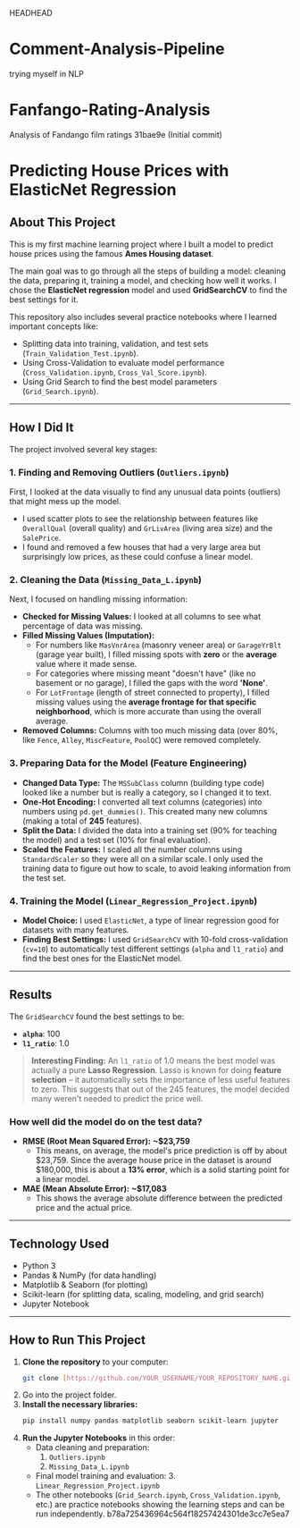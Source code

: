 HEADHEAD
# Comment-Analysis-Pipeline
trying myself in NLP

# Fanfango-Rating-Analysis
Analysis of Fandango film ratings
31bae9e (Initial commit)

# Predicting House Prices with ElasticNet Regression 

## About This Project

This is my first machine learning project where I built a model to predict house prices using the famous **Ames Housing dataset**.

The main goal was to go through all the steps of building a model: cleaning the data, preparing it, training a model, and checking how well it works. I chose the **ElasticNet regression** model and used **GridSearchCV** to find the best settings for it.

This repository also includes several practice notebooks where I learned important concepts like:
* Splitting data into training, validation, and test sets (`Train_Validation_Test.ipynb`).
* Using Cross-Validation to evaluate model performance (`Cross_Validation.ipynb`, `Cross_Val_Score.ipynb`).
* Using Grid Search to find the best model parameters (`Grid_Search.ipynb`).

---

## How I Did It

The project involved several key stages:

### 1. Finding and Removing Outliers (`Outliers.ipynb`)
First, I looked at the data visually to find any unusual data points (outliers) that might mess up the model.
* I used scatter plots to see the relationship between features like `OverallQual` (overall quality) and `GrLivArea` (living area size) and the `SalePrice`.
* I found and removed a few houses that had a very large area but surprisingly low prices, as these could confuse a linear model.

### 2. Cleaning the Data (`Missing_Data_L.ipynb`)
Next, I focused on handling missing information:
* **Checked for Missing Values:** I looked at all columns to see what percentage of data was missing.
* **Filled Missing Values (Imputation):**
    * For numbers like `MasVnrArea` (masonry veneer area) or `GarageYrBlt` (garage year built), I filled missing spots with **zero** or the **average** value where it made sense.
    * For categories where missing meant "doesn't have" (like no basement or no garage), I filled the gaps with the word **'None'**.
    * For `LotFrontage` (length of street connected to property), I filled missing values using the **average frontage for that specific neighborhood**, which is more accurate than using the overall average.
* **Removed Columns:** Columns with too much missing data (over 80%, like `Fence`, `Alley`, `MiscFeature`, `PoolQC`) were removed completely.

### 3. Preparing Data for the Model (Feature Engineering)
* **Changed Data Type:** The `MSSubClass` column (building type code) looked like a number but is really a category, so I changed it to text.
* **One-Hot Encoding:** I converted all text columns (categories) into numbers using `pd.get_dummies()`. This created many new columns (making a total of **245** features).
* **Split the Data:** I divided the data into a training set (90% for teaching the model) and a test set (10% for final evaluation).
* **Scaled the Features:** I scaled all the number columns using `StandardScaler` so they were all on a similar scale. I only used the training data to figure out how to scale, to avoid leaking information from the test set.

### 4. Training the Model (`Linear_Regression_Project.ipynb`)
* **Model Choice:** I used `ElasticNet`, a type of linear regression good for datasets with many features.
* **Finding Best Settings:** I used `GridSearchCV` with 10-fold cross-validation (`cv=10`) to automatically test different settings (`alpha` and `l1_ratio`) and find the best ones for the ElasticNet model.

---

## Results

The `GridSearchCV` found the best settings to be:
* **`alpha`**: 100
* **`l1_ratio`**: 1.0

> **Interesting Finding:** An `l1_ratio` of 1.0 means the best model was actually a pure **Lasso Regression**. Lasso is known for doing **feature selection** – it automatically sets the importance of less useful features to zero. This suggests that out of the 245 features, the model decided many weren't needed to predict the price well.

### How well did the model do on the test data?
* **RMSE (Root Mean Squared Error):** **~$23,759**
    * This means, on average, the model's price prediction is off by about $23,759. Since the average house price in the dataset is around $180,000, this is about a **13% error**, which is a solid starting point for a linear model.
* **MAE (Mean Absolute Error):** **~$17,083**
    * This shows the average absolute difference between the predicted price and the actual price.

---

## Technology Used
* Python 3
* Pandas & NumPy (for data handling)
* Matplotlib & Seaborn (for plotting)
* Scikit-learn (for splitting data, scaling, modeling, and grid search)
* Jupyter Notebook

---

## How to Run This Project

1.  **Clone the repository** to your computer:
    ```bash
    git clone [https://github.com/YOUR_USERNAME/YOUR_REPOSITORY_NAME.git](https://github.com/YOUR_USERNAME/YOUR_REPOSITORY_NAME.git)
    ```
2.  Go into the project folder.
3.  **Install the necessary libraries:**
    ```bash
    pip install numpy pandas matplotlib seaborn scikit-learn jupyter
    ```
4.  **Run the Jupyter Notebooks** in this order:
    * Data cleaning and preparation:
        1.  `Outliers.ipynb`
        2.  `Missing_Data_L.ipynb`
    * Final model training and evaluation:
        3.  `Linear_Regression_Project.ipynb`
    * The other notebooks (`Grid_Search.ipynb`, `Cross_Validation.ipynb`, etc.) are practice notebooks showing the learning steps and can be run independently.
b78a725436964c564f18257424301de3cc7e5ea7
